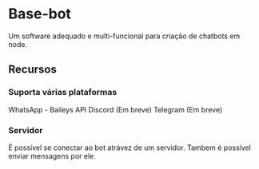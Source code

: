 # Base-bot
Um software adequado e multi-funcional para criação de chatbots em node.

## Recursos
### Suporta várias plataformas
WhatsApp - Baileys API
Discord (Em breve)
Telegram (Em breve)
### Servidor
É possível se conectar ao bot atrávez de um servidor.
Tambem é possível enviar mensagens por ele.